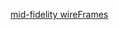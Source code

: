 [mid-fidelity wireFrames](https://www.figma.com/design/JQvfPDLyuMNsML1ZXNnEks/Untitled?node-id=93-69&t=SNKvPw9PfHicRiD0-0)
